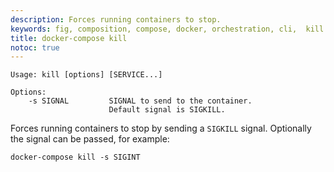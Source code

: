 ```yaml
---
description: Forces running containers to stop.
keywords: fig, composition, compose, docker, orchestration, cli,  kill
title: docker-compose kill
notoc: true
---
```


```none
Usage: kill [options] [SERVICE...]

Options:
    -s SIGNAL         SIGNAL to send to the container.
                      Default signal is SIGKILL.
```

Forces running containers to stop by sending a `SIGKILL` signal. Optionally the
signal can be passed, for example:

    docker-compose kill -s SIGINT
